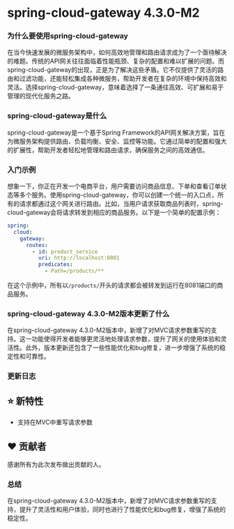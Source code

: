 # spring-cloud-gateway 4.3.0-M2
### 为什么要使用spring-cloud-gateway

在当今快速发展的微服务架构中，如何高效地管理和路由请求成为了一个亟待解决的难题。传统的API网关往往面临着性能瓶颈、复杂的配置和难以扩展的问题。而spring-cloud-gateway的出现，正是为了解决这些矛盾。它不仅提供了灵活的路由和过滤功能，还能轻松集成各种微服务，帮助开发者在复杂的环境中保持高效和灵活。选择spring-cloud-gateway，意味着选择了一条通往高效、可扩展和易于管理的现代化服务之路。

### spring-cloud-gateway是什么

spring-cloud-gateway是一个基于Spring Framework的API网关解决方案，旨在为微服务架构提供路由、负载均衡、安全、监控等功能。它通过简单的配置和强大的扩展性，帮助开发者轻松地管理和路由请求，确保服务之间的高效通信。

### 入门示例

想象一下，你正在开发一个电商平台，用户需要访问商品信息、下单和查看订单状态等多个服务。使用spring-cloud-gateway，你可以创建一个统一的入口点，所有的请求都通过这个网关进行路由。比如，当用户请求获取商品列表时，spring-cloud-gateway会将请求转发到相应的商品服务。以下是一个简单的配置示例：

```yaml
spring:
  cloud:
    gateway:
      routes:
        - id: product_service
          uri: http://localhost:8081
          predicates:
            - Path=/products/**
```

在这个示例中，所有以`/products/`开头的请求都会被转发到运行在8081端口的商品服务。

### spring-cloud-gateway 4.3.0-M2版本更新了什么

在spring-cloud-gateway 4.3.0-M2版本中，新增了对MVC请求参数重写的支持。这一功能使得开发者能够更灵活地处理请求参数，提升了网关的使用体验和灵活性。此外，版本更新还包含了一些性能优化和bug修复，进一步增强了系统的稳定性和可靠性。

### 更新日志

## ⭐ 新特性
- 支持在MVC中重写请求参数

## ❤️ 贡献者
感谢所有为此次发布做出贡献的人。

### 总结

在spring-cloud-gateway 4.3.0-M2版本中，新增了对MVC请求参数重写的支持，提升了灵活性和用户体验，同时也进行了性能优化和bug修复，增强了系统的稳定性。